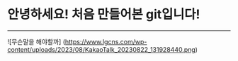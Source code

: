 # 안녕하세요! 처음 만들어본 git입니다!




-------------------------------------------



![무슨말을 해야할까] (https://www.lgcns.com/wp-content/uploads/2023/08/KakaoTalk_20230822_131928440.png)